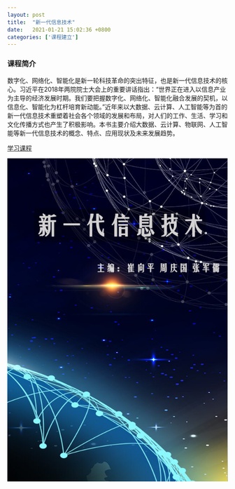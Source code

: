 ```yaml
---
layout: post
title:  "新一代信息技术"
date:   2021-01-21 15:02:36 +0800
categories: ['课程建立']
---
```

### 课程简介
数字化、网络化、智能化是新一轮科技革命的突出特征，也是新一代信息技术的核心。习近平在2018年两院院士大会上的重要讲话指出：“世界正在进入以信息产业为主导的经济发展时期。我们要把握数字化、网络化、智能化融合发展的契机，以信息化、智能化为杠杆培育新动能。”近年来以大数据、云计算、人工智能等为首的新一代信息技术重塑着社会各个领域的发展和布局，对人们的工作、生活、学习和文化传播方式也产生了积极影响。本书主要介绍大数据、云计算、物联网、人工智能等新一代信息技术的概念、特点、应用现状及未来发展趋势。

[学习课程](https://www.yuque.com/swiftsonwran/myyobi)

[![robot-based-practice 课程](/images/book-thumb/New-generation-information-technology.png)](https://www.yuque.com/swiftsonwran/myyobi)


